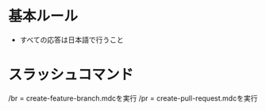 # 基本ルール

- すべての応答は日本語で行うこと

# スラッシュコマンド

/br = create-feature-branch.mdcを実行
/pr = create-pull-request.mdcを実行
